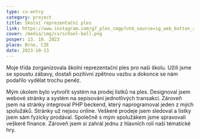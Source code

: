 ```yaml
---
type: cv-entry
category: project
title: Školní reprezentační ples
link: https://www.instagram.com/g7_ples_cmgp?utm_source=ig_web_button_share_sheet&igsh=ZDNlZDc0MzIxNw==
cover: /media/img/cv/school-ball.png
posper: 13. 10. 2023
place: Brno, CZE
date: 2023-10-13
---
```

Moje třída zorganizovala školní reprezentační ples pro naši školu. Užili jsme se spoustu zábavy, dostali pozitivní zpětnou vazbu a dokonce se nám podařilo vydělat trochu peněz.

Mým úkolem bylo vytvořit systém na prodej lístků na ples. Designoval jsem webové stránky a systém na sepisování jednotlivých transakcí. Zároveň jsem na stránky integroval PHP beckend, který naprogramoval jeden z mých spolužáků. Stránky už nejsou online. Veškeré prodeje jsem sledoval a lístky jsem sám fyzicky prodával. Společně s mým spolužákem jsme spravovali veškeré finance. Zároveň jsem si zahrál jednu z hlavních rolí naší tématické hry.